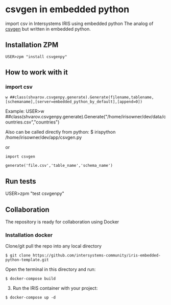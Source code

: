 # csvgen in embedded python
import csv in Intersystems IRIS using embedded python
The analog of [csvgen](https://openexchange.intersystems.com/package/csvgen) but written in embedded python.

## Installation ZPM

```
USER>zpm "install csvgenpy"
```


## How to work with it
### import csv
```
w ##class(shvarov.csvgenpy.generate).Generate(filename,tablename,[schemaname],[server=embedded_python_by_default],[append=0])
```

Example:
USER>w ##class(shvarov.csvgenpy.generate).Generate("/home/irisowner/dev/data/countries.csv","countries")

Also can be called directly from python:
$ irispython /home/irisowner/dev/app/csvgen.py

or
```
import csvgen

generate('file.csv','table_name','schema_name')

```

## Run tests

USER>zpm "test csvgenpy"


## Collaboration

The repository is ready for collaboration using Docker

### Installation docker

Clone/git pull the repo into any local directory

```
$ git clone https://github.com/intersystems-community/iris-embedded-python-template.git
```

Open the terminal in this directory and run:

```
$ docker-compose build
```

3. Run the IRIS container with your project:

```
$ docker-compose up -d
```
